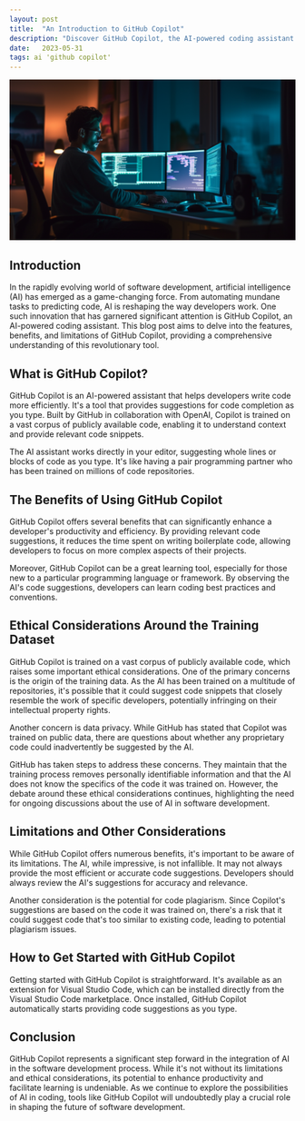 ```yaml
---
layout: post
title:  "An Introduction to GitHub Copilot"
description: "Discover GitHub Copilot, the AI-powered coding assistant. Learn how it's transforming programming, its capabilities, limitations, and potential implications."
date:   2023-05-31
tags: ai 'github copilot'
---
```


![An developer working late at night](/assets/copilot.png)

## Introduction

In the rapidly evolving world of software development, artificial intelligence (AI) has emerged as a game-changing force. From automating mundane tasks to predicting code, AI is reshaping the way developers work. One such innovation that has garnered significant attention is GitHub Copilot, an AI-powered coding assistant. This blog post aims to delve into the features, benefits, and limitations of GitHub Copilot, providing a comprehensive understanding of this revolutionary tool.

## What is GitHub Copilot?

GitHub Copilot is an AI-powered assistant that helps developers write code more efficiently. It's a tool that provides suggestions for code completion as you type. Built by GitHub in collaboration with OpenAI, Copilot is trained on a vast corpus of publicly available code, enabling it to understand context and provide relevant code snippets.

The AI assistant works directly in your editor, suggesting whole lines or blocks of code as you type. It's like having a pair programming partner who has been trained on millions of code repositories.

## The Benefits of Using GitHub Copilot

GitHub Copilot offers several benefits that can significantly enhance a developer's productivity and efficiency. By providing relevant code suggestions, it reduces the time spent on writing boilerplate code, allowing developers to focus on more complex aspects of their projects.

Moreover, GitHub Copilot can be a great learning tool, especially for those new to a particular programming language or framework. By observing the AI's code suggestions, developers can learn coding best practices and conventions.

## Ethical Considerations Around the Training Dataset

GitHub Copilot is trained on a vast corpus of publicly available code, which raises some important ethical considerations. One of the primary concerns is the origin of the training data. As the AI has been trained on a multitude of repositories, it's possible that it could suggest code snippets that closely resemble the work of specific developers, potentially infringing on their intellectual property rights.

Another concern is data privacy. While GitHub has stated that Copilot was trained on public data, there are questions about whether any proprietary code could inadvertently be suggested by the AI.

GitHub has taken steps to address these concerns. They maintain that the training process removes personally identifiable information and that the AI does not know the specifics of the code it was trained on. However, the debate around these ethical considerations continues, highlighting the need for ongoing discussions about the use of AI in software development.

## Limitations and Other Considerations

While GitHub Copilot offers numerous benefits, it's important to be aware of its limitations. The AI, while impressive, is not infallible. It may not always provide the most efficient or accurate code suggestions. Developers should always review the AI's suggestions for accuracy and relevance.

Another consideration is the potential for code plagiarism. Since Copilot's suggestions are based on the code it was trained on, there's a risk that it could suggest code that's too similar to existing code, leading to potential plagiarism issues.

## How to Get Started with GitHub Copilot

Getting started with GitHub Copilot is straightforward. It's available as an extension for Visual Studio Code, which can be installed directly from the Visual Studio Code marketplace. Once installed, GitHub Copilot automatically starts providing code suggestions as you type.

## Conclusion

GitHub Copilot represents a significant step forward in the integration of AI in the software development process. While it's not without its limitations and ethical considerations, its potential to enhance productivity and facilitate learning is undeniable. As we continue to explore the possibilities of AI in coding, tools like GitHub Copilot will undoubtedly play a crucial role in shaping the future of software development.
